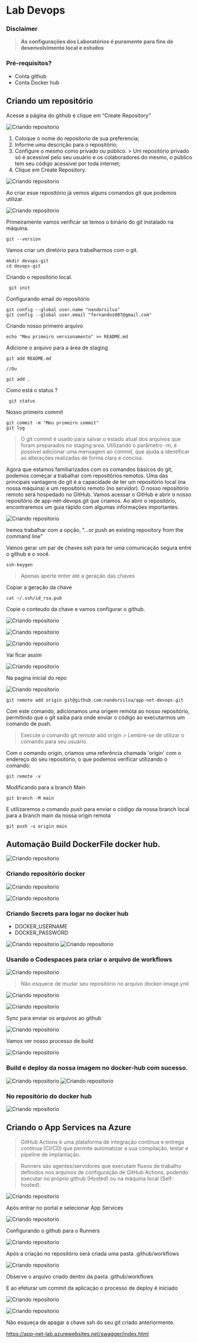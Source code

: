 # Lab Devops


### Disclaimer
> **As configurações dos Laboratórios é puramente para fins de desenvolvimento local e estudos**


### Pré-requisitos?
* Conta github
* Conta Docker hub


## Criando um repositório

Acesse a página do github e clique em “Create Repository”


![Criando repositorio](../content/devops-01.png)


1. Coloque o nome do repositorio de sua preferencia;
2. Informe uma descrição para o repositório;
3. Configure o mesmo como privado ou público. > Um repositório privado só é acessivel
pelo seu usuário e os colaboradores do mesmo, o público tem seu código acessivel por
toda internet;
4. Clique em Create Repository.


![Criando repositorio](../content/devops-02.png)

Ao criar esse repositório já vemos alguns comandos git que podemos utilizar.

![Criando repositorio](../content/devops-03.png)


Primeiramente vamos verificar se temos o binário do git instalado na máquina.


```
git --version

```

Vamos criar um diretório para trabalharmos com o git.


```
mkdir devops-git
cd devops-git
```

Criando o repositório local.


```
 git init

```

Configurando email do repositório

```
git config --global user.name "nandorsilva"
git config --global user.email "fernandos007@gmail.com"

```

Criando nosso primeiro arquivo

```
echo "Meu primeiro versionamento" >> README.md

```

Adicione o arquivo para a área de staging

```
git add README.md

//Ou

git add .
```

Como está o status ?

```
 git status
```

Nosso primeiro commit

```
git commit -m "Meu primeiro commit"
git log

```

> O git commit é usado para salvar o estado atual dos arquivos que foram preparados no staging area. Utilizando o parâmetro -m, é possível adicionar uma mensagem ao commit, que ajuda a identificar as alterações realizadas de forma clara e concisa.


Agora que estamos familiarizados com os comandos básicos do git, podemos começar a trabalhar com repositórios remotos. Uma das principais vantagens do git é a capacidade de ter um repositório local (na nossa máquina) e um repositório remoto (no servidor). O nosso repositório remoto será hospedado no GitHub. Vamos acessar o GitHub e abrir o nosso repositório de app-net-devops.git que criamos. Ao abrir o repositório, encontraremos um guia rápido com algumas informações importantes.

![Criando repositorio](../content/devops-03.png)


Iremos trabalhar com a opção, "…or push an existing repository from the command line"


Vamos gerar um par de chaves ssh para ter uma comunicação segura entre o github e o você.

```
ssh-keygen
```

> Apenas aperte enter até a geração das chaves


Copiar a geração da chave

```
cat ~/.ssh/id_rsa.pub

```

Copie o conteudo da chave e vamos configurar o github.


![Criando repositorio](../content/devops-04.png)


![Criando repositorio](../content/devops-05.png)

![Criando repositorio](../content/devops-06.png)

Vai ficar assim

![Criando repositorio](../content/devops-07.png)


Na pagina inicial do repo

![Criando repositorio](../content/devops-08.png)

```
git remote add origin git@github.com:nandorsilva/app-net-devops.git
```

Com este comando, adicionamos uma origem remota ao nosso repositório, permitindo que o git saiba para onde enviar o código ao executarmos um comando de push.


> Execute o comando git remote add origin > Lembre-se de utilizar o comando para seu usuário.

Com o comando origin, criamos uma referência chamada 'origin' com o endereço do seu repositório, o que podemos verificar utilizando o comando:

```
git remote -v

```

Modificando para a branch Main

```
git branch -M main

```

E utilizaremos o comando push para enviar o código da nossa branch local para a branch main
da nossa origin remota

```
git push -u origin main
```

## Automação Build DockerFile docker hub.
![Criando repositorio](../content/devops-16.png)


### Criando repositório docker
![Criando repositorio](../content/devops-14.png)


![Criando repositorio](../content/devops-15.png)


### Criando Secrets para logar no docker hub

* DOCKER_USERNAME
* DOCKER_PASSWORD

![Criando repositorio](../content/devops-17.png)
![Criando repositorio](../content/devops-18.png)


### Usando o Codespaces para criar o arquivo de workflows
![Criando repositorio](../content/devops-19.png)

> Não esquece de mudar seu repositório no arquivo docker-image.yml

![Criando repositorio](../content/devops-21.png)

![Criando repositorio](../content/devops-22.png)

Sync para enviar os arquivos ao github

![Criando repositorio](../content/devops-23.png)

Vamos ver nosso processo de build

![Criando repositorio](../content/devops-23.png)

### Build e deploy da nossa imagem no docker-hub com sucesso.
![Criando repositorio](../content/devops-24.png)
![Criando repositorio](../content/devops-25.png)

### No repositório do docker hub
![Criando repositorio](../content/devops-26.png)



## Criando o App Services na Azure


>GitHub Actions é uma plataforma de integração contínua e entrega contínua (CI/CD) que permite automatizar a sua compilação, testar e pipeline de implantação.

>Runners são agentes/servidores que executam fluxos de trabalho definidos nos arquivos de configuração de GitHub Actions, podendo executar no próprio github (Hosted) ou na máquina local (Self-hosted).


![Criando repositorio](../content/devops-09-b.png)



Após entrar no portal e selecionar App Services


![Criando repositorio](../content/devops-09.png)


Configurando o github para o Runners

![Criando repositorio](../content/devops-10.png)


Após a criação no repositório será criada uma pasta .github/workflows

![Criando repositorio](../content/devops-11.png)

Observe o arquivo criado dentro da pasta .github/workflows

E ao efeturar um commit da aplicação o processo de deploy é iniciado

![Criando repositorio](../content/devops-12.png)


![Criando repositorio](../content/devops-13.png)


Não esqueça de apagar a chave ssh do seu git criado anteriormente.


https://app-net-lab.azurewebsites.net/swagger/index.html

